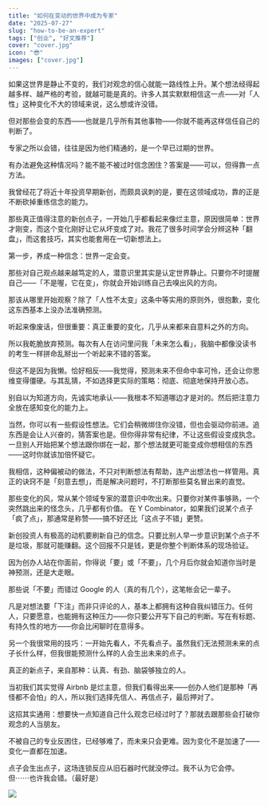 ```yaml
---
title: "如何在变动的世界中成为专家"
date: "2025-07-27"
slug: "how-to-be-an-expert"
tags: ["创业", "好文推荐"]
cover: "cover.jpg"
icon: "😎"
images: ["cover.jpg"]
---
```

如果这世界是静止不变的，我们对观念的信心就能一路线性上升。某个想法经得起越多样、越严格的考验，就越可能是真的。许多人其实默默相信这一点——对「人性」这种变化不大的领域来说，这么想或许没错。



但对那些会变的东西——也就是几乎所有其他事物——你就不能再这样信任自己的判断了。



专家之所以会错，往往是因为他们精通的，是一个早已过期的世界。



有办法避免这种情况吗？能不能不被过时信念困住？答案是——可以，但得靠一点方法。



我曾经花了将近十年投资早期新创，而颇具讽刺的是，要在这领域成功，靠的正是不断砍掉重练信念的能力。



那些真正值得注意的新创点子，一开始几乎都看起来像烂主意，原因很简单：世界才刚变，而这个变化刚好让它从坏变成了对。我花了很多时间学会分辨这种「翻盘」，而这套技巧，其实也能套用在一切新想法上。



第一步，养成一种信念：世界一定会变。



那些对自己观点越来越笃定的人，潜意识里其实是认定世界静止。只要你不时提醒自己——「不是喔，它在变」，你就会开始训练自己去嗅出风的方向。



那该从哪里开始观察？除了「人性不太变」这条中等实用的原则外，很抱歉，变化这东西基本上没办法准确预测。



听起来像废话，但很重要：真正重要的变化，几乎从来都来自意料之外的方向。



所以我乾脆放弃预测。每次有人在访问里问我「未来怎么看」，我脑中都像没读书的考生一样拼命乱掰出一个听起来不错的答案。



但这不是因为我懒。恰好相反——我觉得，预测未来不但命中率可怜，还会让你思维变得僵硬。与其乱猜，不如选择更实际的策略：彻底、彻底地保持开放心态。



别自以为知道方向，先诚实地承认——我根本不知道哪边才是对的。然后把注意力全放在感知变化的能力上。



当然，你可以有一些假设性想法。它们会稍微绑住你没错，但也会驱动你前进。追东西是会让人兴奋的，猜答案也是。但你得非常有纪律，不让这些假设变成执念。
一旦别人开始把某个想法跟你绑在一起，那个想法就更可能变成你想相信的东西——这时你就该加倍怀疑它。



我相信，这种偏被动的做法，不只对判断想法有帮助，连产出想法也一样管用。真正的诀窍不是「刻意去想」，而是解决问题时，不打断那些莫名冒出来的直觉。



那些变化的风，常从某个领域专家的潜意识中吹出来。只要你对某件事够熟，一个突然跳出来的怪念头，几乎都有价值。
在 Y Combinator，如果我们说某个点子「疯了点」，那通常是称赞——搞不好还比「这点子不错」更赞。



新创投资人有极高的动机要刷新自己的信念。只要比别人早一步意识到某个点子不是垃圾，那就可能赚翻。这个回报不只是钱，更是你整个判断体系的现场验证。



因为创办人站在你面前，你得说「要」或「不要」，几个月后你就会知道你当时是神预测，还是大走眼。



那些说「不要」而错过 Google 的人（真的有几个），这笔帐会记一辈子。



凡是对想法要「下注」而非只评论的人，基本上都拥有这种自我纠错压力。任何人，只要愿意，也能拥有这种压力——你只要公开写下自己的判断。写在有标题、有持久性的地方——你会比闲聊时在意得多。



另一个我很常用的技巧：一开始先看人，不先看点子。虽然我们无法预测未来的点子长什么样，但我很能预测什么样的人会生出未来的点子。



真正的新点子，来自那种：认真、有劲、脑袋够独立的人。



当初我们其实觉得 Airbnb 是烂主意，但我们看得出来——创办人他们是那种「再怪都不会怕」的人，所以我们选择先信人、再信点子，最后押对了。



这招其实通用：想要快一点知道自己什么观念已经过时了？那就去跟那些会打破你观念的人当朋友。



不被自己的专业反困住，已经够难了，而未来只会更难。因为变化不是加速了——变化一直都在加速。



点子会生出点子，这场连锁反应从旧石器时代就没停过。我不认为它会停。
但⋯⋯也许我会错。（最好是）




![](https://prod-files-secure.s3.us-west-2.amazonaws.com/112d0858-5090-4d34-a606-b75eb8d65fd2/46476355-9cf3-4e99-9b7a-3531bc426380/1000202064.png?X-Amz-Algorithm=AWS4-HMAC-SHA256&X-Amz-Content-Sha256=UNSIGNED-PAYLOAD&X-Amz-Credential=ASIAZI2LB4666NRHAW6G%2F20250830%2Fus-west-2%2Fs3%2Faws4_request&X-Amz-Date=20250830T174307Z&X-Amz-Expires=3600&X-Amz-Security-Token=IQoJb3JpZ2luX2VjEIH%2F%2F%2F%2F%2F%2F%2F%2F%2F%2FwEaCXVzLXdlc3QtMiJIMEYCIQDWe0I16cY%2B3FSvQzvyksoDPNq%2FCSNINU0Cgq828X6gqgIhAOuGA0jCaGirnvPJhLe8xtlLqayU%2BD2wLLhNJ4h1qytBKogECNn%2F%2F%2F%2F%2F%2F%2F%2F%2F%2FwEQABoMNjM3NDIzMTgzODA1IgwOfNl4jlm33TqyBbIq3AOpLa3Q0syafnbyvEtRxm3rKTS2gAEeW3SR3Zt%2BBkrtrONKxKuALlvISAyJp6G8XQiXBqWgrnJZsJxcx5E9Nnss7rAakOG54f7Qvk5A%2F8rtxMHfrVVPEP6ATxPdB%2FN54osTTtYJyit%2FvVBbjwLEI7xSQKG3kT00y1VpxTXc3bQ09tET9qB8wR2voJdj0xOkbNU%2BImRnsKDGKeDM3eD%2BbeACNgF7UJg1mmUA%2FDf%2FkwxhuaGPFE5aRo2N0Y%2BvoY1Wy4V%2FdugQk1mfKbqfv%2FSSq%2F92EJEYb%2BcegKGbUHGVmLzGDuSkNmQ6wLuSf40fBLqS81c5OuS4HK0WlZdhzZ%2Fwm%2Fa9Ub80TpFPYvIiy%2FC057PIWcJyIrWHPVlXjsFcwMDUe04Rwpg4vgNzFSVm2sQxv6wsG%2FjqzlPhpFqoQ%2F2sTv%2Bfdq0QtFa5cYbRmEQvWJ1RxrBTxZ%2B2OlOfByiuFLrYOOU6KDgM19FlPJeALciv3VSiGDr%2B%2FxnmwhU%2B4aDKDxeM6CKHMVUgO9MJUDP6HlnGUtJ0vPYHTZZ6keC0KwHBtjdR94j4amcZw2WQkP3EH8dk9UCVkOzkcJ3nYc%2BWzVOckRagHHmFkC0Sej3spe8PuTr34URQUvJ0lIM%2BeYo8%2FzCgyczFBjqkAZomUR0C7E2fm%2FHci%2FR3teVXyB2WkoXNePJ3cG%2FNCHuhEOc21xQS7d6GRRVfA%2BeFVWI6DazqflqdmCJn6Uxq%2FHMiOAStA7tQmsXo%2FRfY95wNoa5CERnSSeU4HSVzZRIMjLwOnQdwnilZK6lJZzBaAlM40y2X68V1TtsgbM0CHm1yaQypNSjale%2FZBHgJStBmpxZVWsOOEiNFUlVM8nTU%2FofhXdir&X-Amz-Signature=da9fe85b02a94ab370fa6ec40df8e4704de47f49af9a77e5e8d0ad0a1a0bbda4&X-Amz-SignedHeaders=host&x-amz-checksum-mode=ENABLED&x-id=GetObject)

